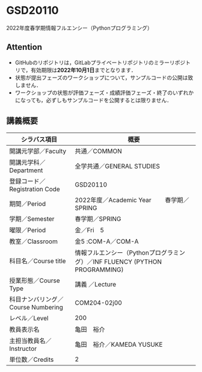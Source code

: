 # GSD20110

2022年度春学期情報フルエンシー（Pythonプログラミング）

## Attention
- GitHubのリポジトリは，GitLabプライベートリポジトリのミラーリポジトリで，有効期限は**2022年10月1日**までとなります．
- 状態が提出フェーズのワークショップについて，サンプルコードの公開は致しません．
- ワークショップの状態が評価フェーズ・成績評価フェーズ・終了のいずれかになっても，必ずしもサンプルコードを公開するとは限りません．

## 講義概要

| シラバス項目 | 概要 |
| --- | --- |
開講元学部／Faculty | 共通／COMMON
開講元学科／Department | 全学共通／GENERAL STUDIES
登録コード／Registration Code | GSD20110
期間／Period | 2022年度／Academic Year 　　春学期／SPRING
学期／Semester | 春学期／SPRING
曜限／Period | 金／Fri　5
教室／Classroom | 金5 :COM-A／COM-A
科目名／Course title | 情報フルエンシー（Pythonプログラミング）／INF FLUENCY (PYTHON PROGRAMMING)
授業形態／Course Type | 講義 ／Lecture
科目ナンバリング／Course Numbering | COM204-02j00
レベル／Level | 200
教員表示名 | 亀田　裕介
主担当教員名／Instructor | 亀田　裕介／KAMEDA YUSUKE
単位数／Credits | 2


